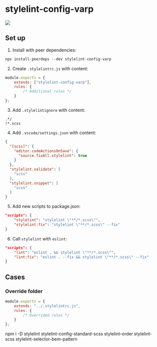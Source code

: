 # stylelint-config-varp

<a href="https://www.npmjs.com/package/stylelint-config-varp">
    <img src="https://nodei.co/npm/stylelint-config-varp.png?mini=true">
</a>

## Set up

1. Install with peer dependencies:

```js
npx install-peerdeps --dev stylelint-config-varp
```

2. Create `.stylelintrc.js` with content:

```js
module.exports = {
    extends: ["stylelint-config-varp"],
    rules: {
        /* Additional rules */
    }
};
```

3. Add `.stylelintignore` with content:

```
.*/
!*.scss
```

4. Add `.vscode/settings.json` with content:
```json
{
  "[scss]": {
    "editor.codeActionsOnSave": {
      "source.fixAll.stylelint": true
    }
  },
  "stylelint.validate": [
    "scss"
  ],
  "stylelint.snippet": [
    "scss"
  ]
}
```

5. Add new scripts to package.json:

```json
"scripts": {
    "stylelint": "stylelint \"**/*.scss\"",
    "stylelint:fix": "stylelint \"**/*.scss\" --fix"
}
```

6. Call `stylelint` with `eslint`:

```json
"scripts": {
    "lint": "eslint . && stylelint \"**/*.scss\"",
    "lint:fix": "eslint . --fix && stylelint \"**/*.scss\" --fix"
}
```

## Cases

### Override folder

```js
module.exports = {
    extends: "../.stylelintrc.js",
    rules: {
        /* Overrided rules */
    }
};
```


npm i -D stylelint stylelint-config-standard-scss stylelint-order stylelint-scss stylelint-selector-bem-pattern
